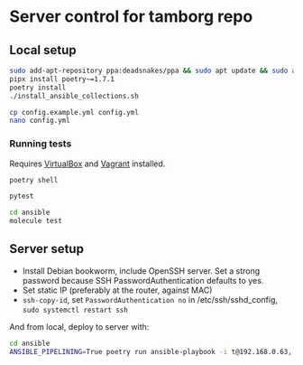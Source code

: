 # Server control for tamborg repo

## Local setup
```sh
sudo add-apt-repository ppa:deadsnakes/ppa && sudo apt update && sudo apt install python3.12
pipx install poetry~=1.7.1
poetry install
./install_ansible_collections.sh

cp config.example.yml config.yml
nano config.yml
```

### Running tests

Requires [VirtualBox](https://www.virtualbox.org/wiki/Linux_Downloads#Debian-basedLinuxdistributions) and [Vagrant](https://developer.hashicorp.com/vagrant/install?product_intent=vagrant#Linux) installed.

```sh
poetry shell

pytest

cd ansible
molecule test
```

## Server setup

- Install Debian bookworm, include OpenSSH server. Set a strong password because SSH PasswordAuthentication defaults to yes.
- Set static IP (preferably at the router, against MAC)
- `ssh-copy-id`, set `PasswordAuthentication no` in /etc/ssh/sshd_config, `sudo systemctl restart ssh`

And from local, deploy to server with:
```sh
cd ansible
ANSIBLE_PIPELINING=True poetry run ansible-playbook -i t@192.168.0.63, -l t@192.168.0.63 --ask-become-pass playbooks/deploy.yml
```
